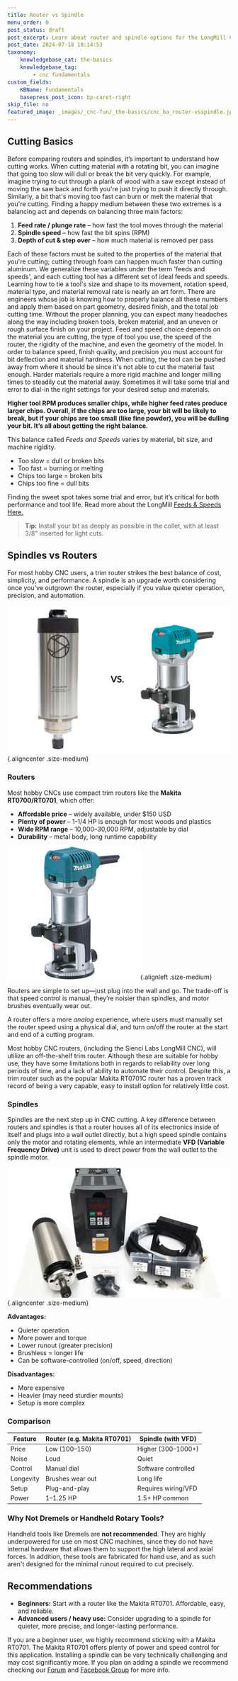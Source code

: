```yaml
---
title: Router vs Spindle
menu_order: 0
post_status: draft
post_excerpt: Learn about router and spindle options for the LongMill CNC, with consideration for noise, speed control, cost. The recommended tool is the Makita RT0700/RT0701.
post_date: 2024-07-18 18:14:53
taxonomy:
    knowledgebase_cat: the-basics
    knowledgebase_tag:
        - cnc fundamentals
custom_fields:
    KBName: Fundamentals
    basepress_post_icon: bp-caret-right
skip_file: no
featured_image: _images/_cnc-fun/_the-basics/cnc_ba_router-vsspindle.jpg
---
```


## Cutting Basics

Before comparing routers and spindles, it’s important to understand how cutting works. When cutting material with a rotating bit, you can imagine that going too slow will dull or break the bit very quickly. For example, imagine trying to cut through a plank of wood with a saw except instead of moving the saw back and forth you're just trying to push it directly through. Similarly, a bit that's moving too fast can burn or melt the material that you're cutting. Finding a happy medium between these two extremes is a balancing act and depends on balancing three main factors:

1. **Feed rate / plunge rate** – how fast the tool moves through the material  
2. **Spindle speed** – how fast the bit spins (RPM)  
3. **Depth of cut & step over** – how much material is removed per pass  

Each of these factors must be suited to the properties of the material that you're cutting; cutting through foam can happen much faster than cutting aluminum. We generalize these variables under the term 'feeds and speeds', and each cutting tool has a different set of ideal feeds and speeds. Learning how to tie a tool's size and shape to its movement, rotation speed, material type, and material removal rate is nearly an art form. There are engineers whose job is knowing how to properly balance all these numbers and apply them based on part geometry, desired finish, and the total job cutting time. Without the proper planning, you can expect many headaches along the way including broken tools, broken material, and an uneven or rough surface finish on your project. Feed and speed choice depends on the material you are cutting, the type of tool you use, the speed of the router, the rigidity of the machine, and even the geometry of the model. In order to balance speed, finish quality, and precision you must account for bit deflection and material hardness. When cutting, the tool can be pushed away from where it should be since it's not able to cut the material fast enough. Harder materials require a more rigid machine and longer milling times to steadily cut the material away. Sometimes it will take some trial and error to dial-in the right settings for your desired setup and materials.

**Higher tool RPM produces smaller chips, while higher feed rates produce larger chips. Overall, if the chips are too large, your bit will be likely to break, but if your chips are too small (like fine powder), you will be dulling your bit. It’s all about getting the right balance.**

This balance called *Feeds and Speeds* varies by material, bit size, and machine rigidity.  

- Too slow = dull or broken bits  
- Too fast = burning or melting  
- Chips too large = broken bits  
- Chips too fine = dull bits  

Finding the sweet spot takes some trial and error, but it’s critical for both performance and tool life. Read more about the LongMill [Feeds & Speeds Here.](https://resources.sienci.com/view/lmk2-feeds-and-speeds/)

> **Tip:** Install your bit as deeply as possible in the collet, with at least 3/8" inserted for light cuts.  

## Spindles vs Routers

For most hobby CNC users, a trim router strikes the best balance of cost, simplicity, and performance. A spindle is an upgrade worth considering once you’ve outgrown the router, especially if you value quieter operation, precision, and automation.

![](/_images/_cnc-fun/_the-basics/cnc_ba_router-vsspindle.jpg){.aligncenter .size-medium}

### Routers

Most hobby CNCs use compact trim routers like the **Makita RT0700/RT0701**, which offer:  

- **Affordable price** – widely available, under $150 USD  
- **Plenty of power** – 1-1/4 HP is enough for most woods and plastics  
- **Wide RPM range** – 10,000–30,000 RPM, adjustable by dial  
- **Durability** – metal body, long runtime capability  

![](/_images/_cnc-fun/_the-basics/cnc_ba_router-makita.jpg){.alignleft .size-medium}

Routers are simple to set up—just plug into the wall and go. The trade-off is that speed control is manual, they’re noisier than spindles, and motor brushes eventually wear out.

A router offers a more *analog* experience, where users must manually set the router speed using a physical dial, and turn on/off the router at the start and end of a cutting program.

Most hobby CNC routers, (including the Sienci Labs LongMill CNC), will utilize an off-the-shelf trim router. Although these are suitable for hobby use, they have some limitations both in regards to reliability over long periods of time, and a lack of ability to automate their control. Despite this, a trim router such as the popular Makita RT0701C router has a proven track record of being a very capable, easy to install option for relatively little cost.</span>

### Spindles

Spindles are the next step up in CNC cutting. A key difference between routers and spindles is that a router houses all of its electronics inside of itself and plugs into a wall outlet directly, but a high speed spindle contains only the motor and rotating elements, while an intermediate **VFD (Variable Frequency Drive)** unit is used to direct power from the wall outlet to the spindle motor.

![](/_images/_cnc-fun/_the-basics/cnc_ba_router-pkg.jpg){.aligncenter .size-medium}

**Advantages:**  

- Quieter operation  
- More power and torque  
- Lower runout (greater precision)  
- Brushless = longer life  
- Can be software-controlled (on/off, speed, direction)  

**Disadvantages:**

- More expensive  
- Heavier (may need sturdier mounts)  
- Setup is more complex  

### Comparison

| Feature     | Router (e.g. Makita RT0701) | Spindle (with VFD) |
|-------------|------------------------------|--------------------|
| Price       | Low ($100–$150)             | Higher ($300–$1000+) |
| Noise       | Loud                        | Quiet |
| Control     | Manual dial                 | Software controlled |
| Longevity   | Brushes wear out            | Long life |
| Setup       | Plug-and-play               | Requires wiring/VFD |
| Power       | 1–1.25 HP                   | 1.5+ HP common |

### Why Not Dremels or Handheld Rotary Tools?

Handheld tools like Dremels are **not recommended**. They are highly underpowered for use on most CNC machines, since they do not have internal hardware that allows them to support the high lateral and axial forces. In addition, these tools are fabricated for hand use, and as such aren't designed for the minimal runout required to cut precisely.

## Recommendations

- **Beginners:** Start with a router like the Makita RT0701. Affordable, easy, and reliable.  
- **Advanced users / heavy use:** Consider upgrading to a spindle for quieter, more precise, and longer-lasting performance.  

If you are a beginner user, we highly recommend sticking with a Makita RT0701. The Makita RT0701 offers plenty of power and speed control for this application. Installing a spindle can be very technically challenging and may cost significantly more. If you plan on adding a spindle we recommend checking our <a href="https://forum.sienci.com/" target="_blank" rel="noopener">Forum</a> and <a href="https://www.facebook.com/groups/mill.one" target="_blank" rel="noopener">Facebook Group</a> for more info.
